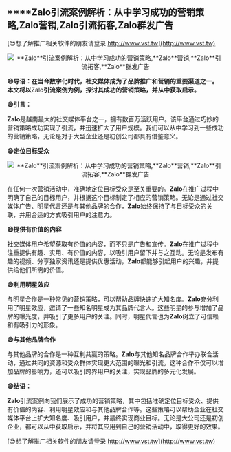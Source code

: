 ## ****Zalo**引流案例解析：从中学习成功的营销策略,**Zalo**营销,**Zalo**引流拓客,**Zalo**群发广告**

[😍想了解推广相关软件的朋友请登录 http://www.vst.tw](http://www.vst.tw)

 <center><img src="https://vst.tw/MP4/tuiguang/png/5.png" alt="**Zalo**引流案例解析：从中学习成功的营销策略,**Zalo**营销,**Zalo**引流拓客,**Zalo**群发广告"></center>

**😄导语：在当今数字化时代，社交媒体成为了品牌推广和营销的重要渠道之一。本文将以**Zalo**引流案例为例，探讨其成功的营销策略，并从中获取启示。**

**😄引言：**

**Zalo**是越南最大的社交媒体平台之一，拥有数百万活跃用户。该平台通过巧妙的营销策略成功实现了引流，并迅速扩大了用户规模。我们可以从中学习到一些成功的营销策略，无论是对于大型企业还是初创公司都具有借鉴意义。

**😄定位目标受众**

 <center><img src="https://vst.tw/MP4/tuiguang/png/1.png" alt="**Zalo**引流案例解析：从中学习成功的营销策略,**Zalo**营销,**Zalo**引流拓客,**Zalo**群发广告"></center>

在任何一次营销活动中，准确地定位目标受众是至关重要的。**Zalo**在推广过程中明确了自己的目标用户，并根据这个目标制定了相应的营销策略。无论是通过社交媒体广告、明星代言还是与其他品牌的合作，**Zalo**始终保持了与目标受众的关联，并用合适的方式吸引用户的注意力。

**😄提供有价值的内容**

社交媒体用户希望获取有价值的内容，而不只是广告和宣传。**Zalo**在推广过程中注重提供有趣、实用、有价值的内容，以吸引用户留下并与之互动。无论是发布有趣的视频、分享独家资讯还是提供优惠活动，**Zalo**都能够引起用户的兴趣，并提供给他们所需的价值。

**😄利用明星效应**

与明星合作是一种常见的营销策略，可以帮助品牌快速扩大知名度。**Zalo**充分利用了明星效应，邀请了一些知名明星成为其品牌代言人。这些明星的参与增加了品牌的曝光度，并吸引了更多用户的关注。同时，明星代言也为**Zalo**树立了可信赖和有吸引力的形象。

**😄与其他品牌合作**

与其他品牌的合作是一种互利共赢的策略。**Zalo**与其他知名品牌合作举办联合活动，通过共同的资源和受众群体实现更大范围的曝光和引流。这种合作不仅可以增加品牌的影响力，还可以吸引跨界用户的关注，实现品牌的多元化发展。

**😄结语：**

**Zalo**引流案例向我们展示了成功的营销策略，其中包括准确定位目标受众、提供有价值的内容、利用明星效应和与其他品牌合作等。这些策略可以帮助企业在社交媒体平台上扩大知名度、吸引用户，并最终实现商业目标。无论是大公司还是初创企业，都可以从中获取启示，并将其应用到自己的营销活动中，取得更好的效果。

[😍想了解推广相关软件的朋友请登录 http://www.vst.tw](http://www.vst.tw)




